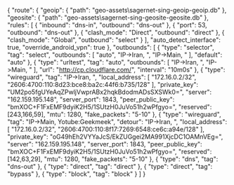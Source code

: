 { "route": { "geoip": { "path": "geo-assets\\sagernet-sing-geoip-geoip.db" }, "geosite": { "path": "geo-assets\\sagernet-sing-geosite-geosite.db" }, "rules": [ { "inbound": "dns-in", "outbound": "dns-out" }, { "port": 53, "outbound": "dns-out" }, { "clash_mode": "Direct", "outbound": "direct" }, { "clash_mode": "Global", "outbound": "select" } ], "auto_detect_interface": true, "override_android_vpn": true }, "outbounds": [ { "type": "selector", "tag": "select", "outbounds": [ "auto", "IP->Iran, ", "IP->Main, " ], "default": "auto" }, { "type": "urltest", "tag": "auto", "outbounds": [ "IP->Iran, ", "IP->Main, " ], "url": "http://cp.cloudflare.com/", "interval": "10m0s" }, { "type": "wireguard", "tag": "IP->Iran, ", "local_address": [ "172.16.0.2/32", "2606:4700:110:8d23:bce8:ba2c:44f6:b735/128" ], "private_key": "UM2po5fgUYeAqZPwljVwprABx2hqkBdodmADsSXSWk0=", "server": "162.159.195.148", "server_port": 1843, "peer_public_key": "bmXOC+F1FxEMF9dyiK2H5/1SUtzH0JuVo51h2wPfgyo=", "reserved": [243,166,59], "mtu": 1280, "fake_packets": "5-10" }, { "type": "wireguard", "tag": "IP->Main, Yotube:Geekmeek", "detour": "IP->Iran, ", "local_address": [ "172.16.0.2/32", "2606:4700:110:8f17:7269:6548:ce6c:a94e/128" ], "private_key": "oG49hEh2VYYaJcS/EkZUGgei2MA991XjcDC1OAMnVEg=", "server": "162.159.195.148", "server_port": 1843, "peer_public_key": "bmXOC+F1FxEMF9dyiK2H5/1SUtzH0JuVo51h2wPfgyo=", "reserved": [142,63,29], "mtu": 1280, "fake_packets": "5-10" }, { "type": "dns", "tag": "dns-out" }, { "type": "direct", "tag": "direct" }, { "type": "direct", "tag": "bypass" }, { "type": "block", "tag": "block" } ] }
